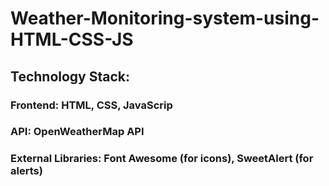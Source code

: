 # Weather-Monitoring-system-using-HTML-CSS-JS
## Technology Stack:

### Frontend: HTML, CSS, JavaScrip

### API: OpenWeatherMap API

### External Libraries: Font Awesome (for icons), SweetAlert (for alerts)


